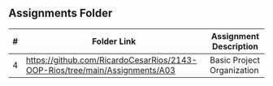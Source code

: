 ##  Assignments Folder

|   #   | Folder Link | Assignment Description |
| :---: | ----------- | ---------------------- |
|   4    | https://github.com/RicardoCesarRios/2143-OOP-Rios/tree/main/Assignments/A03            |     Basic Project Organization                   |
